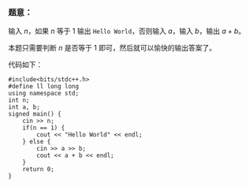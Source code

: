 ### 题意：
 
输入 $n$，如果 $n$ 等于 $1$ 输出 ```Hello World```，否则输入 $a$，输入 $b$，输出 $a+b$。
 
本题只需要判断 $n$ 是否等于 $1$ 即可，然后就可以愉快的输出答案了。

代码如下：
```
#include<bits/stdc++.h>
#define ll long long
using namespace std;
int n;
int a, b;
signed main() {
	cin >> n;
	if(n == 1) {
		cout << "Hello World" << endl;
	} else {
		cin >> a >> b;
		cout << a + b << endl;
	}
	return 0;
}

```
